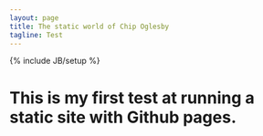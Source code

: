 ```yaml
---
layout: page
title: The static world of Chip Oglesby
tagline: Test
---
```

{% include JB/setup %}

# This is my first test at running a static site with Github pages.
